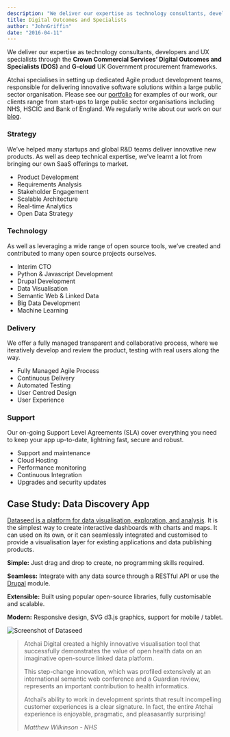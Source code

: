 ```yaml
---
description: "We deliver our expertise as technology consultants, developers and UX specialists through the **Crown Commercial Services’ Digital Outcomes and Specialists (DOS)** and **G-cloud** UK Government procurement frameworks."
title: Digital Outcomes and Specialists
author: "JohnGriffin"
date: "2016-04-11"
---
```


We deliver our expertise as technology consultants, developers and UX specialists through the **Crown Commercial Services’ Digital Outcomes and Specialists (DOS)** and **G-cloud** UK Government procurement frameworks. 

Atchai specialises in setting up dedicated Agile product development teams, responsible for delivering innovative software solutions within a large public sector organisation.  Please see our <a href="/portfolio">portfolio</a> for examples of our work, our clients range from start-ups to large public sector organisations including NHS, HSCIC and Bank of England.  We regularly write about our work on our <a href="/blog">blog</a>.


### Strategy
We’ve helped many startups and global R&D teams deliver innovative new products. As well as deep technical expertise, we've learnt a lot from bringing our own SaaS offerings to market.

*   Product Development
*   Requirements Analysis
*   Stakeholder Engagement
*   Scalable Architecture
*   Real-time Analytics
*   Open Data Strategy

### Technology
As well as leveraging a wide range of open source tools, we’ve created and contributed to many open source projects ourselves.

*   Interim CTO
*   Python & Javascript Development
*   Drupal Development
*   Data Visualisation
*   Semantic Web & Linked Data
*   Big Data Development
*   Machine Learning

### Delivery
We offer a fully managed transparent and collaborative process, where we iteratively develop and review the product, testing with real users along the way.

*   Fully Managed Agile Process
*   Continuous Delivery
*   Automated Testing
*   User Centred Design
*   User Experience

### Support
Our on-going Support Level Agreements (SLA) cover everything you need to keep your app up-to-date, lightning fast, secure and robust.

*   Support and maintenance
*   Cloud Hosting
*   Performance monitoring
*   Continuous Integration
*   Upgrades and security updates

## Case Study:  Data Discovery App

[Dataseed is a platform for data visualisation, exploration, and analysis](http://getdataseed.com). It is the simplest way to create interactive dashboards with charts and maps. It can used on its own, or it can seamlessly integrated and customised to provide a visualisation layer for existing applications and data publishing products.

**Simple:** Just drag and drop to create, no programming skills required.

**Seamless:** Integrate with any data source through a RESTful API or use the [Drupal](/services/drupal-development-london-uk) module.

**Extensible:** Built using popular open-source libraries, fully customisable and scalable.

**Modern:** Responsive design, SVG d3.js graphics, support for mobile / tablet.

![Screenshot of Dataseed](/img/device.png "Screenshot of Dataseed")</div>



> Atchai Digital created a highly innovative visualisation tool that successfully demonstrates the value of open health data on an imaginative open-source linked data platform.
>
> This step-change innovation, which was profiled extensively at an international semantic web conference and a Guardian review, represents an important contribution to health informatics.
>
> Atchai’s ability to work in development sprints that result incompelling customer experiences is a clear signature. In fact, the entire Atchai experience is enjoyable, pragmatic, and pleasasantly surprising!
>
> <cite>Matthew Wilkinson - 
> NHS</cite>
